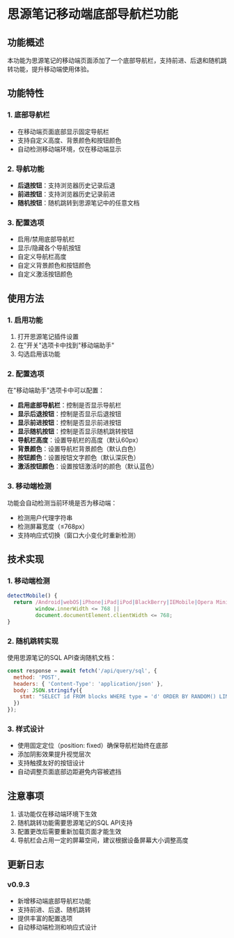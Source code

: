 # 思源笔记移动端底部导航栏功能

## 功能概述

本功能为思源笔记的移动端页面添加了一个底部导航栏，支持前进、后退和随机跳转功能，提升移动端使用体验。

## 功能特性

### 1. 底部导航栏
- 在移动端页面底部显示固定导航栏
- 支持自定义高度、背景颜色和按钮颜色
- 自动检测移动端环境，仅在移动端显示

### 2. 导航功能
- **后退按钮**：支持浏览器历史记录后退
- **前进按钮**：支持浏览器历史记录前进  
- **随机按钮**：随机跳转到思源笔记中的任意文档

### 3. 配置选项
- 启用/禁用底部导航栏
- 显示/隐藏各个导航按钮
- 自定义导航栏高度
- 自定义背景颜色和按钮颜色
- 自定义激活按钮颜色

## 使用方法

### 1. 启用功能
1. 打开思源笔记插件设置
2. 在"开关"选项卡中找到"移动端助手"
3. 勾选启用该功能

### 2. 配置选项
在"移动端助手"选项卡中可以配置：
- **启用底部导航栏**：控制是否显示导航栏
- **显示后退按钮**：控制是否显示后退按钮
- **显示前进按钮**：控制是否显示前进按钮
- **显示随机按钮**：控制是否显示随机跳转按钮
- **导航栏高度**：设置导航栏的高度（默认60px）
- **背景颜色**：设置导航栏背景颜色（默认白色）
- **按钮颜色**：设置按钮文字颜色（默认深灰色）
- **激活按钮颜色**：设置按钮激活时的颜色（默认蓝色）

### 3. 移动端检测
功能会自动检测当前环境是否为移动端：
- 检测用户代理字符串
- 检测屏幕宽度（≤768px）
- 支持响应式切换（窗口大小变化时重新检测）

## 技术实现

### 1. 移动端检测
```javascript
detectMobile() {
  return /Android|webOS|iPhone|iPad|iPod|BlackBerry|IEMobile|Opera Mini/i.test(navigator.userAgent) ||
         window.innerWidth <= 768 ||
         document.documentElement.clientWidth <= 768;
}
```

### 2. 随机跳转实现
使用思源笔记的SQL API查询随机文档：
```javascript
const response = await fetch('/api/query/sql', {
  method: 'POST',
  headers: { 'Content-Type': 'application/json' },
  body: JSON.stringify({
    stmt: "SELECT id FROM blocks WHERE type = 'd' ORDER BY RANDOM() LIMIT 1"
  })
});
```

### 3. 样式设计
- 使用固定定位（position: fixed）确保导航栏始终在底部
- 添加阴影效果提升视觉层次
- 支持触摸友好的按钮设计
- 自动调整页面底部边距避免内容被遮挡

## 注意事项

1. 该功能仅在移动端环境下生效
2. 随机跳转功能需要思源笔记的SQL API支持
3. 配置更改后需要重新加载页面才能生效
4. 导航栏会占用一定的屏幕空间，建议根据设备屏幕大小调整高度

## 更新日志

### v0.9.3
- 新增移动端底部导航栏功能
- 支持前进、后退、随机跳转
- 提供丰富的配置选项
- 自动移动端检测和响应式设计
